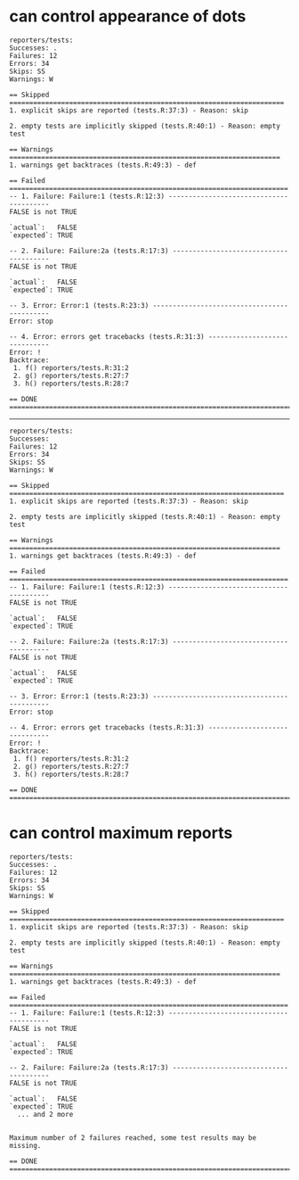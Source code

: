 # can control appearance of dots

    reporters/tests: 
    Successes: .
    Failures: 12
    Errors: 34
    Skips: SS
    Warnings: W
    
    == Skipped =====================================================================
    1. explicit skips are reported (tests.R:37:3) - Reason: skip
    
    2. empty tests are implicitly skipped (tests.R:40:1) - Reason: empty test
    
    == Warnings ====================================================================
    1. warnings get backtraces (tests.R:49:3) - def
    
    == Failed ======================================================================
    -- 1. Failure: Failure:1 (tests.R:12:3) ----------------------------------------
    FALSE is not TRUE
    
    `actual`:   FALSE
    `expected`: TRUE 
    
    -- 2. Failure: Failure:2a (tests.R:17:3) ---------------------------------------
    FALSE is not TRUE
    
    `actual`:   FALSE
    `expected`: TRUE 
    
    -- 3. Error: Error:1 (tests.R:23:3) --------------------------------------------
    Error: stop
    
    -- 4. Error: errors get tracebacks (tests.R:31:3) ------------------------------
    Error: !
    Backtrace:
     1. f() reporters/tests.R:31:2
     2. g() reporters/tests.R:27:7
     3. h() reporters/tests.R:28:7
    
    == DONE ========================================================================

---

    reporters/tests: 
    Successes: 
    Failures: 12
    Errors: 34
    Skips: SS
    Warnings: W
    
    == Skipped =====================================================================
    1. explicit skips are reported (tests.R:37:3) - Reason: skip
    
    2. empty tests are implicitly skipped (tests.R:40:1) - Reason: empty test
    
    == Warnings ====================================================================
    1. warnings get backtraces (tests.R:49:3) - def
    
    == Failed ======================================================================
    -- 1. Failure: Failure:1 (tests.R:12:3) ----------------------------------------
    FALSE is not TRUE
    
    `actual`:   FALSE
    `expected`: TRUE 
    
    -- 2. Failure: Failure:2a (tests.R:17:3) ---------------------------------------
    FALSE is not TRUE
    
    `actual`:   FALSE
    `expected`: TRUE 
    
    -- 3. Error: Error:1 (tests.R:23:3) --------------------------------------------
    Error: stop
    
    -- 4. Error: errors get tracebacks (tests.R:31:3) ------------------------------
    Error: !
    Backtrace:
     1. f() reporters/tests.R:31:2
     2. g() reporters/tests.R:27:7
     3. h() reporters/tests.R:28:7
    
    == DONE ========================================================================

# can control maximum reports

    reporters/tests: 
    Successes: .
    Failures: 12
    Errors: 34
    Skips: SS
    Warnings: W
    
    == Skipped =====================================================================
    1. explicit skips are reported (tests.R:37:3) - Reason: skip
    
    2. empty tests are implicitly skipped (tests.R:40:1) - Reason: empty test
    
    == Warnings ====================================================================
    1. warnings get backtraces (tests.R:49:3) - def
    
    == Failed ======================================================================
    -- 1. Failure: Failure:1 (tests.R:12:3) ----------------------------------------
    FALSE is not TRUE
    
    `actual`:   FALSE
    `expected`: TRUE 
    
    -- 2. Failure: Failure:2a (tests.R:17:3) ---------------------------------------
    FALSE is not TRUE
    
    `actual`:   FALSE
    `expected`: TRUE 
      ... and 2 more
    
    
    Maximum number of 2 failures reached, some test results may be missing.
    
    == DONE ========================================================================

